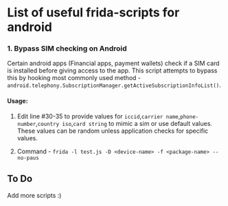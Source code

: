 # List of useful frida-scripts for android

### 1. Bypass SIM checking on Android
Certain android apps (Financial apps, payment wallets) check if a SIM card is installed before giving access to the app. This script attempts to bypass this by hooking most commonly used method - `android.telephony.SubscriptionManager.getActiveSubscriptionInfoList()`.

#### Usage:

1. Edit line #30-35 to provide values for `iccid`,`carrier name`,`phone-number`,`country iso`,`card string` to mimic a sim or use default values. These values can be random unless application checks for specific values. 

2. Command - `frida -l test.js -D <device-name> -f <package-name> --no-paus`

## To Do
Add more scripts :)
